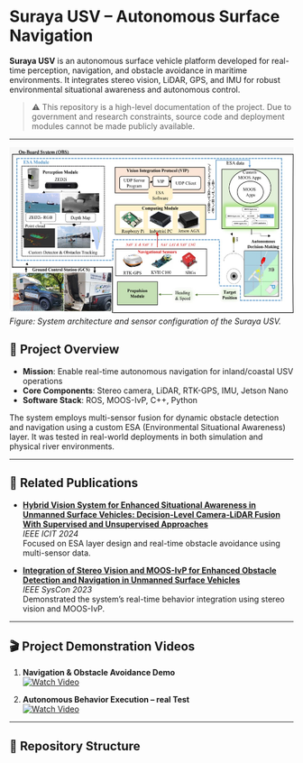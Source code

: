 # Suraya USV – Autonomous Surface Navigation

**Suraya USV** is an autonomous surface vehicle platform developed for real-time perception, navigation, and obstacle avoidance in maritime environments. It integrates stereo vision, LiDAR, GPS, and IMU for robust environmental situational awareness and autonomous control.

> ⚠️ This repository is a high-level documentation of the project. Due to government and research constraints, source code and deployment modules cannot be made publicly available.

---
![Suraya USV System Overview](https://github.com/YousefABD92/Suraya-USV-Navigation/blob/main/USV_system?raw=true)
*Figure: System architecture and sensor configuration of the Suraya USV.*

## 🧠 Project Overview

- **Mission**: Enable real-time autonomous navigation for inland/coastal USV operations
- **Core Components**: Stereo camera, LiDAR, RTK-GPS, IMU, Jetson Nano
- **Software Stack**: ROS, MOOS-IvP, C++, Python

The system employs multi-sensor fusion for dynamic obstacle detection and navigation using a custom ESA (Environmental Situational Awareness) layer. It was tested in real-world deployments in both simulation and physical river environments.

---

## 📘 Related Publications

- **[Hybrid Vision System for Enhanced Situational Awareness in Unmanned Surface Vehicles: Decision-Level Camera-LiDAR Fusion With Supervised and Unsupervised Approaches](https://ieeexplore.ieee.org/document/10969632)**  
  *IEEE ICIT 2024*  
  Focused on ESA layer design and real-time obstacle avoidance using multi-sensor data.

- **[Integration of Stereo Vision and MOOS-IvP for Enhanced Obstacle Detection and Navigation in Unmanned Surface Vehicles](https://ieeexplore.ieee.org/document/10314528)**  
  *IEEE SysCon 2023*  
  Demonstrated the system’s real-time behavior integration using stereo vision and MOOS-IvP.

---

## 🎬 Project Demonstration Videos

1. **Navigation & Obstacle Avoidance Demo**  
   [![Watch Video](https://img.shields.io/badge/Watch-Video-blue)](https://drive.google.com/file/d/17rrR1ReYEjEEKBn0R51izWoNFJpeQzj9/view?usp=sharing)

2. **Autonomous Behavior Execution – real Test**  
   [![Watch Video](https://img.shields.io/badge/Watch-Video-blue)](https://drive.google.com/file/d/1tqD_GHLpesbP-rrXz5ujVgkOB_tPRv7u/view?usp=sharing)

---

## 📂 Repository Structure

